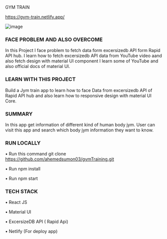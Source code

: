 GYM TRAIN

https://gym-train.netlify.app/

 ![image](https://user-images.githubusercontent.com/70951184/204269467-98bf9072-434c-46e8-b1de-97242f5927c6.png)


### FACE PROBLEM AND ALSO OVERCOME
In this Project I face problem to fetch data form excersizedb API form Rapid API hub. I learn how to fetch excersizedb API data from YouTube video aand also fetch design with material UI component I learn some of YouTube and also official docs of material UI.

### LEARN WITH THIS PROJECT
Build a Jym train app to learn how to face Data from excersizedb API of Rapid API hub and also learn how to responsive design with material UI Core.



### SUMMARY
In this app get information of different kind of human body jym. User can visit this app and search which body jym information they want to know.
### RUN LOCALLY

•	Run this command git clone https://github.com/ahemedsumon03/gymTraining.git

•	Run npm install

•	Run npm start

### TECH STACK

•	React JS

•	Material UI

•	ExcersizeDB API ( Rapid Api)

•	Netlify (For deploy app) 
